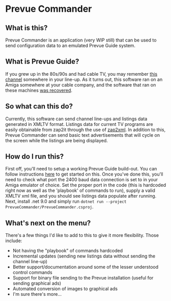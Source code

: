 # Prevue Commander

## What is this?
Prevue Commander is an application (very WIP still) that can be used to send configuration data to an emulated Prevue Guide system.

## What is Prevue Guide?
If you grew up in the 80s/90s and had cable TV, you may remember [this channel](https://www.youtube.com/watch?v=ceukujHQvwM) somewhere in your line-up. As it turns out, this software ran on an Amiga somewhere at your cable company, and the software that ran on these machines [was recovered](https://prevueguide.com/wiki/Prevue_(ESQ)).

## So what can this do?
Currently, this software can send channel line-ups and listings data generated in XMLTV format. Listings data for current TV programs are easily obtainable from zap2it through the use of [zap2xml](https://github.com/jef/zap2xml). In addition to this, Prevue Commander can send basic text advertisements that will cycle on the screen while the listings are being displayed.

## How do I run this?
First off, you'll need to setup a working Prevue Guide build-out. You can follow instructions [here](https://prevueguide.neocities.org/guides/Esquire.html) to get started on this. Once you've done this, you'll need to check what port the 2400 baud data connection is set to in your Amiga emulator of choice. Set the proper port in the code (this is hardcoded right now as well as the 'playbook' of commands to run), supply a valid XMLTV xml file, and you should see listings data populate after running. Next, install .net 9.0 and simply run `dotnet run --project PrevueCommander/PrevueCommander.csproj`.

## What's next on the menu?
There's a few things I'd like to add to this to give it more flexibility. Those include:
- Not having the "playbook" of commands hardcoded
- Incremental updates (sending new listings data without sending the channel line-up)
- Better support/documentation around some of the lesser understood control commands
- Support for binary file sending to the Prevue installation (useful for sending graphical ads)
- Automated conversion of images to graphical ads
- I'm sure there's more...
